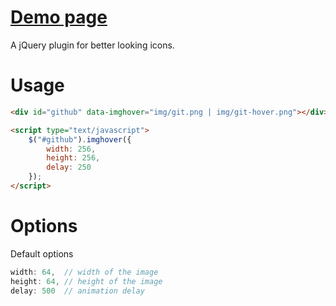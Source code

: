 [Demo page][1]
==================

A jQuery plugin for better looking icons.

# Usage

```html
<div id="github" data-imghover="img/git.png | img/git-hover.png"></div>

<script type="text/javascript">
	$("#github").imghover({
		width: 256,
		height: 256,
		delay: 250
	});
</script>
```

# Options

Default options
```javascript
width: 64,  // width of the image
height: 64, // height of the image
delay: 500  // animation delay
```


[1]: http://mertkahyaoglu.github.io/jquery-imghover/
